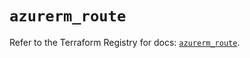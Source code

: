 # `azurerm_route`

Refer to the Terraform Registry for docs: [`azurerm_route`](https://registry.terraform.io/providers/hashicorp/azurerm/3.103.0/docs/resources/route).
